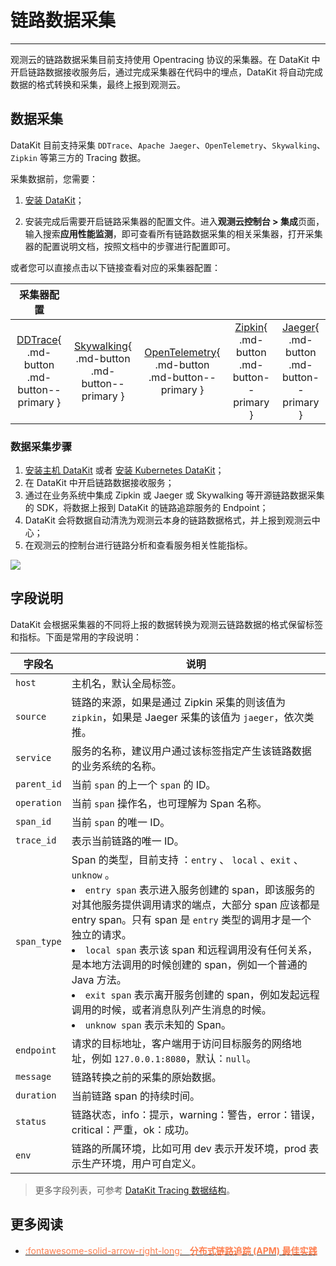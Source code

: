 # 链路数据采集
---



观测云的链路数据采集目前支持使用 Opentracing 协议的采集器。在 DataKit 中开启链路数据接收服务后，通过完成采集器在代码中的埋点，DataKit 将自动完成数据的格式转换和采集，最终上报到观测云。


## 数据采集

DataKit 目前支持采集 `DDTrace`、`Apache Jaeger`、`OpenTelemetry`、`Skywalking`、`Zipkin` 等第三方的 Tracing 数据。

采集数据前，您需要：

1. [安装 DataKit](../../datakit/datakit-install.md)；

2. 安装完成后需要开启链路采集器的配置文件。进入**观测云控制台 > 集成**页面，输入搜索**应用性能监测**，即可查看所有链路数据采集的相关采集器，打开采集器的配置说明文档，按照文档中的步骤进行配置即可。

或者您可以直接点击以下链接查看对应的采集器配置：

|                          采集器配置                          |                                                              |                                                              |                                                              |                                                              |
| :----------------------------------------------------------: | :----------------------------------------------------------: | :----------------------------------------------------------: | :----------------------------------------------------------: | :----------------------------------------------------------: |
| [DDTrace](../../integrations/ddtrace.md){ .md-button .md-button--primary } | [Skywalking](../../integrations/skywalking.md){ .md-button .md-button--primary } | [OpenTelemetry](../../integrations/opentelemetry.md){ .md-button .md-button--primary } | [Zipkin](../../integrations/zipkin.md){ .md-button .md-button--primary } | [Jaeger](../../integrations/jaeger.md){ .md-button .md-button--primary } |

### 数据采集步骤

1. [安装主机 DataKit](../../datakit/datakit-install.md) 或者 [安装 Kubernetes DataKit](../../datakit/datakit-daemonset-deploy.md)；  
2. 在 DataKit 中开启链路数据接收服务；  
3. 通过在业务系统中集成 Zipkin 或 Jaeger 或 Skywalking 等开源链路数据采集的 SDK，将数据上报到 DataKit 的链路追踪服务的 Endpoint；  
4. DataKit 会将数据自动清洗为观测云本身的链路数据格式，并上报到观测云中心；  
5. 在观测云的控制台进行链路分析和查看服务相关性能指标。

![](../img/1.apm-1.png)

## 字段说明

DataKit 会根据采集器的不同将上报的数据转换为观测云链路数据的格式保留标签和指标。下面是常用的字段说明：


| 字段名    | 说明                                                         |
| --------- | ------------------------------------------------------------ |
| `host`      | 主机名，默认全局标签。                                         |
| `source`    | 链路的来源，如果是通过 Zipkin 采集的则该值为 `zipkin`，如果是 Jaeger 采集的该值为 `jaeger`，依次类推。 |
| `service`   | 服务的名称，建议用户通过该标签指定产生该链路数据的业务系统的名称。 |
| `parent_id` | 当前 `span` 的上一个 `span` 的 ID。                             |
| `operation` | 当前 `span` 操作名，也可理解为 Span 名称。                     |
| `span_id`   | 当前 `span` 的唯一 ID。                                        |
| `trace_id`  | 表示当前链路的唯一 ID。                                        |
| `span_type` | Span 的类型，目前支持 ：`entry` 、 `local` 、`exit` 、 `unknow` 。<br><li>`entry span` 表示进入服务创建的 span，即该服务的对其他服务提供调用请求的端点，大部分 span 应该都是 entry span。只有 span 是 `entry` 类型的调用才是一个独立的请求。 <br><li>`local span` 表示该 span 和远程调用没有任何关系，是本地方法调用的时候创建的 span，例如一个普通的 Java 方法。<br><li>`exit span` 表示离开服务创建的 span，例如发起远程调用的时候，或者消息队列产生消息的时候。<br><li>`unknow span` 表示未知的 Span。 |
| `endpoint`  | 请求的目标地址，客户端用于访问目标服务的网络地址，例如 `127.0.0.1:8080`，默认：`null`。 |
| `message`   | 链路转换之前的采集的原始数据。                                 |
| `duration`  | 当前链路 span 的持续时间。                                      |
| `status`    | 链路状态，info：提示，warning：警告，error：错误，critical：严重，ok：成功。 |
| `env`       | 链路的所属环境，比如可用 dev 表示开发环境，prod 表示生产环境，用户可自定义。 |


> 更多字段列表，可参考 [DataKit Tracing 数据结构](../../integrations/datakit-tracing-struct.md#point-proto)。

## 更多阅读

<div class="grid cards" markdown>

- [<font color="coral"> :fontawesome-solid-arrow-right-long: &nbsp; **分布式链路追踪 (APM) 最佳实践**</font>](../../best-practices/monitoring/apm.md)

</div>



